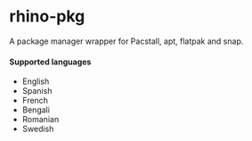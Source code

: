 # rhino-pkg

A package manager wrapper for Pacstall, apt, flatpak and snap.

#### Supported languages
* English
* Spanish
* French
* Bengali
* Romanian
* Swedish
